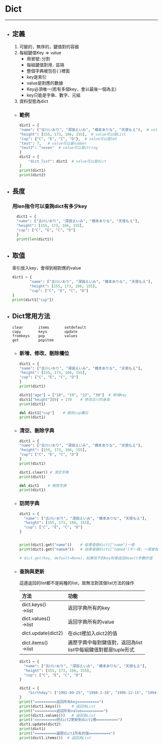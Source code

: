 # Dict
---

+ ## 定義
  1. 可變的，無序的，鍵值對的容器
  1. 每組鍵值Key => value
     + 用冒號`:`分割
     + 每組鍵值對用`，`區隔
     + 整個字典被包在{ }裡面
     + key是索引
     + value是對應的數據
     + Key必須唯一(若有多個key，會以最後一個為主)
     + key只能是字串、數字、元組
  1. 資料型態為dict
   
  + ### 範例
    ```python
    dict1 = {
    "name": ("古川いおり", "深田えいみ", "橋本ありな", "天使もえ"),  # value可以是Tuple
    "height": [155, 173, 166, 155],  # value可以是List
    "cup": {"C", "E", "C", "D"},  # value可以是Set
    "test": 7,   # value可以是number
    "test2": "seven"  # value可以是string
    }
    dict2 = {
        "dict_list": dict1  # value可以是dict
    }
    print(dict1)
    print(dict2)
    ```

+ ## 長度
  ### 用len指令可以查詢dict有多少key

  ```python
    dict1 = {
    "name": ["古川いおり", "深田えいみ", "橋本ありな", "天使もえ"], 
    "height": [155, 173, 166, 155],  
    "cup": ["C", "E", "C", "D"]  
    }
    print(len(dict1))
  ```

+ ## 取值
  索引放入key，會得到相對應的value
  ```python
  dict1 = {
          "name": ["古川いおり", "深田えいみ", "橋本ありな", "天使もえ"], 
          "height": [155, 173, 166, 155],  
          "cup": ["C", "E", "C", "D"]  
  }
  print(dict1["cup"])
  ```

+ ## Dict常用方法
    ```
    clear       items       setdefault
    copy        keys        update
    fromkeys    pop         values
    get         popitem
    ```
  + ### 新增、修改、刪除欄位
    ```python
    dict1 = {
    "name": ["古川いおり", "深田えいみ", "橋本ありな", "天使もえ"],  
    "height": [155, 173, 166, 155], 
    "cup": ["C", "E", "C", "D"] 
    }
    print(dict1)

    dict1["age"] = ["18", "19", "22", "30"]  # 新增key
    dict1["height"][0] = 170    # 修改古川的身高
    print(dict1)

    del dict1["cup"]    # 刪除cup欄位
    print(dict1)
    ```
  + ### 清空、刪除字典
    ```python
    dict1 = {
    "name": ["古川いおり", "深田えいみ", "橋本ありな", "天使もえ"],  
    "height": [155, 173, 166, 155], 
    "cup": ["C", "E", "C", "D"] 
    }
    print(dict1)

    dict1.clear() # 清空字典
    print(dict1)

    del dict1    # 刪除字典
    print(dict1)
    ```

  + ### 訪問字典
    ```python
    dict1 = {
      "name": ["古川いおり", "深田えいみ", "橋本ありな", "天使もえ"],  
      "height": [155, 173, 166, 155], 
      "cup": ["C", "E", "C", "D"] 
    }

    
    print(dict1.get("name"))    # 結果會跟dict1["name"]一樣
    print(dict1.get("nameA"))   # 結果會跟dict1["nameA"]不一樣，一個會報錯一個不會

    # dict.get(key, default=None)，如果找不到key則會返回deault參數的值    
    ```

  + ### 查詢與更新
    這邊返回的list都不是純種的list，故無法對其做list方法的操作

    | 方法                    | 功能                                                              |
    | :---------------------- | :---------------------------------------------------------------- |
    | dict.keys()<br>->list   | 返回字典所有的key                                                 |
    | dict.values()<br>->list | 返回字典所有的value                                               |
    | dict.update(dict2)      | 在dict裡加入dict2的值                                             |
    | dict.items()<br>->list  | 遍歷字典中每對鍵值對，返回為list<br>list中每組鍵值對都是tuple形式 |

    ```python
    dict1 = {
      "name": ["古川いおり", "深田えいみ", "橋本ありな", "天使もえ"],
      "height": [155, 173, 166, 155],
      "cup": ["C", "E", "C", "D"]
    }

    dict2 = {
        "birthday": ["1992-09-25", "1998-3-18", "1996-12-15", "1994-07-10"]
    }
    print("==========返回所有key==========")
    print(dict1.keys())     # 返回為List
    print("==========返回所有value==========")
    print(dict1.values())   # 返回為List
    print("==========把dict2更新到dict1裡==========")
    dict1.update(dict2)
    print(dict1)
    print("==========遍歷dict1所有的值==========")
    print(dict1.items())  # 返回為List
    ```
